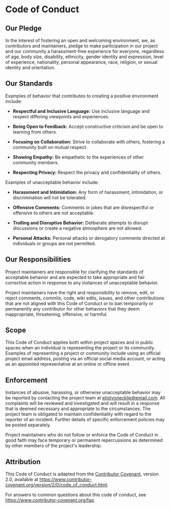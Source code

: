 # Code of Conduct

## Our Pledge

In the interest of fostering an open and welcoming environment, we, as contributors and maintainers, pledge to make participation in our project and our community a harassment-free experience for everyone, regardless of age, body size, disability, ethnicity, gender identity and expression, level of experience, nationality, personal appearance, race, religion, or sexual identity and orientation.

## Our Standards

Examples of behavior that contributes to creating a positive environment include:

- **Respectful and Inclusive Language:** Use inclusive language and respect differing viewpoints and experiences.

- **Being Open to Feedback:** Accept constructive criticism and be open to learning from others.

- **Focusing on Collaboration:** Strive to collaborate with others, fostering a community built on mutual respect.

- **Showing Empathy:** Be empathetic to the experiences of other community members.

- **Respecting Privacy:** Respect the privacy and confidentiality of others.

Examples of unacceptable behavior include:

- **Harassment and Intimidation:** Any form of harassment, intimidation, or discrimination will not be tolerated.

- **Offensive Comments:** Comments or jokes that are disrespectful or offensive to others are not acceptable.

- **Trolling and Disruptive Behavior:** Deliberate attempts to disrupt discussions or create a negative atmosphere are not allowed.

- **Personal Attacks:** Personal attacks or derogatory comments directed at individuals or groups are not permitted.

## Our Responsibilities

Project maintainers are responsible for clarifying the standards of acceptable behavior and are expected to take appropriate and fair corrective action in response to any instances of unacceptable behavior.

Project maintainers have the right and responsibility to remove, edit, or reject comments, commits, code, wiki edits, issues, and other contributions that are not aligned with this Code of Conduct or to ban temporarily or permanently any contributor for other behaviors that they deem inappropriate, threatening, offensive, or harmful.

## Scope

This Code of Conduct applies both within project spaces and in public spaces when an individual is representing the project or its community. Examples of representing a project or community include using an official project email address, posting via an official social media account, or acting as an appointed representative at an online or offline event.

## Enforcement

Instances of abusive, harassing, or otherwise unacceptable behavior may be reported by contacting the project team at [eliotvonecklie@email.com](mailto:eliotvonecklie@email.com). All complaints will be reviewed and investigated and will result in a response that is deemed necessary and appropriate to the circumstances. The project team is obligated to maintain confidentiality with regard to the reporter of an incident. Further details of specific enforcement policies may be posted separately.

Project maintainers who do not follow or enforce the Code of Conduct in good faith may face temporary or permanent repercussions as determined by other members of the project's leadership.

## Attribution

This Code of Conduct is adapted from the [Contributor Covenant](https://www.contributor-covenant.org/), version 2.0, available at https://www.contributor-covenant.org/version/2/0/code_of_conduct.html.

For answers to common questions about this code of conduct, see https://www.contributor-covenant.org/faq.
